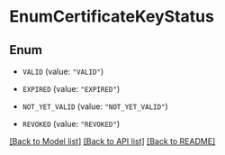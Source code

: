 # EnumCertificateKeyStatus

## Enum


* `VALID` (value: `"VALID"`)

* `EXPIRED` (value: `"EXPIRED"`)

* `NOT_YET_VALID` (value: `"NOT_YET_VALID"`)

* `REVOKED` (value: `"REVOKED"`)


[[Back to Model list]](../README.md#documentation-for-models) [[Back to API list]](../README.md#documentation-for-api-endpoints) [[Back to README]](../README.md)


